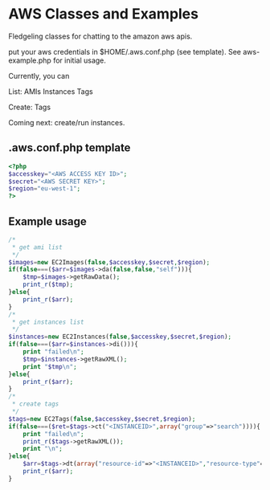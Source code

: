 AWS Classes and Examples
========================

Fledgeling classes for chatting to the amazon aws apis.

put your aws credentials in $HOME/.aws.conf.php (see template).  See aws-example.php for initial usage.

Currently, you can

List:
    AMIs
    Instances
    Tags

Create:
    Tags

Coming next: create/run instances.

.aws.conf.php template
----------------------

```php
<?php
$accesskey="<AWS ACCESS KEY ID>";
$secret="<AWS SECRET KEY>";
$region="eu-west-1";
?>
```

Example usage
-------------

```php
/*
 * get ami list
 */
$images=new EC2Images(false,$accesskey,$secret,$region);
if(false===($arr=$images->da(false,false,"self"))){
    $tmp=$images->getRawData();
    print_r($tmp);
}else{
    print_r($arr);
}
/*
 * get instances list
 */
$instances=new EC2Instances(false,$accesskey,$secret,$region);
if(false===($arr=$instances->di())){
    print "failed\n";
    $tmp=$instances->getRawXML();
    print "$tmp\n";
}else{
    print_r($arr);
}
/*
 * create tags
 */
$tags=new EC2Tags(false,$accesskey,$secret,$region);
if(false===($ret=$tags->ct("<INSTANCEID>",array("group"=>"search")))){
    print "failed\n";
    print_r($tags->getRawXML());
    print "\n";
}else{
    $arr=$tags->dt(array("resource-id"=>"<INSTANCEID>","resource-type"=>"instance"));
    print_r($arr);
}
```
